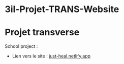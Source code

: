 # 3il-Projet-TRANS-Website
# Projet transverse 
School project :

- Lien vers le site : [just-heal.netlify.app](just-heal.netlify.app)
